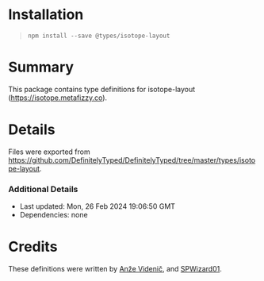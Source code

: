 # Installation
> `npm install --save @types/isotope-layout`

# Summary
This package contains type definitions for isotope-layout (https://isotope.metafizzy.co).

# Details
Files were exported from https://github.com/DefinitelyTyped/DefinitelyTyped/tree/master/types/isotope-layout.

### Additional Details
 * Last updated: Mon, 26 Feb 2024 19:06:50 GMT
 * Dependencies: none

# Credits
These definitions were written by [Anže Videnič](https://github.com/avidenic), and [SPWizard01](https://github.com/SPWizard01).

